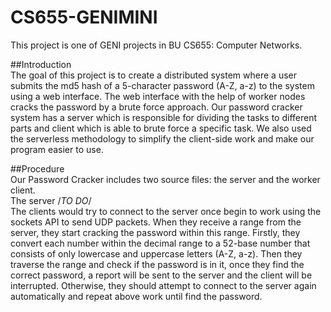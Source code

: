 # CS655-GENIMINI

This project is one of GENI projects in BU CS655: Computer Networks.

##Introduction  
The goal of this project is to create a distributed system where a user submits the md5 hash of a 5-character password (A-Z, a-z) to the system using a web interface. The web interface with the help of worker nodes cracks the password by a brute force approach. Our password cracker system has a server which is responsible for dividing the tasks to different parts and client which is able to brute force a specific task. We also used the serverless methodology to simplify the client-side work and make our program easier to use.  

##Procedure  
Our Password Cracker includes two source files: the server and the worker client.  
The server /*TO DO*/  
The clients would try to connect to the server once begin to work using the sockets API to send UDP packets. When they receive a range from the server, they start cracking the password within this range. Firstly, they convert each number within the decimal range to a 52-base number that consists of only lowercase and uppercase letters (A-Z, a-z). Then they traverse the range and check if the password is in it, once they find the correct password, a report will be sent to the server and the client will be interrupted. Otherwise, they should attempt to connect to the server again automatically and repeat above work until find the password.  

